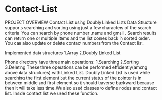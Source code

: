 # Contact-List

PROJECT OVERVIEW
Contact List using Doubly Linked Lists Data Structure supports searching and sorting
using just a few characters of the search criteria. You can search by phone number
,name and gmail . Search results can return one or multiple items and the list comes
back in sorted order. You can also update or delete contact numbers from the Contact
list.

Implemented data structures
1.Array
2.Doubly Linked List

Phone directory have three main operations:
1.Searching
2.Sorting
3.Deleting
These three operations can be performed efficiently(among above data structures)
with Linked List. Doubly Linked List is used while searching the first element but the
current status of the pointer is in between middle and first element so it should
traverse backward because then it will take less time.We also used classes to define
nodes and contact list. Inside contact list we used these function.
